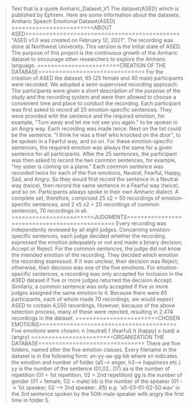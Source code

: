 > Text that is a quote
> Amharic_Dataset_V1
The dataset(ASED) which is published by Ephrem. Here are some information about the datasets: Amharic Speech Emotional Dataset(ASED) ========================ABOUT ASED============================================= "ASED v1.0 was created on February 12, 2021". The recording was done at Northwest University. This version is the initial state of ASED. The purpose of this project is the continuous growth of the Amharic dataset to encourage other researchers to explore the Amharic language. ========================CREATION OF THE DATABASE=============================== For the creation of ASED the dataset, 65 (25 female and 40 male) participants were recorded. We adopted a semi-supervised recording approach: The participants were given a short description of the purpose of the study and the recording system and were then allowed to choose a convenient time and place to conduct the recording. Each participant was first asked to record all 25 emotion-specific sentences. They were provided with the sentence and the required emotion, for example, "Turn away and let me not see you again." to be spoken in an Angry way. Each recording was made twice. Next on the list could be the sentence. "I think he was a thief who knocked on the door", to be spoken in a Fearful way, and so on. For these emotion-specific sentences, the required emotion was always the same for a given sentence for all participants. After the 25 sentences, the participant was then asked to record the two common sentences, for example, "my sister is coming on a plane." Each common sentence was recorded twice for each of the five emotions, Neutral, Fearful, Happy, Sad, and Angry. So they would first record the sentence in a Neutral way (twice), then record the same sentence in a Fearful way (twice), and so on. Participants always spoke in their own Amharic dialect. A complete set, therefore, comprised 25 x2 = 50 recordings of emotion-specific sentences, and 2 x5 x2 = 20 recordings of common sentences, 70 recordings in all. ========================JUDGMENTS============================================== Every recording was independently reviewed by all eight judges. Concerning emotion-specific sentences, each judge decided whether the recording expressed the emotion adequately or not and made a binary decision, Accept or Reject. For the common sentences, the judge did not know the intended emotion of the recording. They decided which emotion the recording expressed. If it was unclear, their decision was Reject; otherwise, their decision was one of the five emotions. For emotion-specific sentences, a recording was only accepted for inclusion in the ASED dataset if five or more judges returned the decision Accept. Similarly, a common sentence was only accepted if five or more judges assigned the same emotion to it. Because there were 65 participants, each of whom made 70 recordings, we would expect ASED to contain 4,550 recordings. However, because of the above selection process, many of these were rejected, resulting in 2,474 recordings in the dataset. ========================CHOSEN EMOTIONS======================================== Five emotions were chosen: n (neutral) f (fearful) h (happy) s (sad) a (angry) ========================ORGANIZATION THE DATABASE=============================== There are five folders, named after the five emotion classes. Every filename in the dataset is in the following form: xn-yy-aa-gg-bb where xn indicates the emotion and number of folder (a5--> anger, h3--> happiness etc.) yy is the number of the sentence (01,02...07) aa is the number of repetition (01 = 1st repetition, 02 = 2nd repetition) gg is the number of gender (01 = female, 02 = male) bb is the number of the speaker (01 --> 1st speaker, 02 --> 2nd speaker...65) e.g. 'a5-03-01-02-50.wav' is the 3rd sentence spoken by the 50th male speaker with angry the first time in folder 5.
